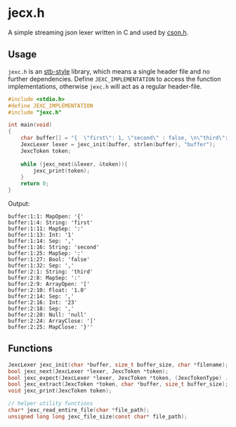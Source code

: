 # jecx.h

A simple streaming json lexer written in C and used by [cson.h](https://github.com/fietec/cson.h). 

## Usage
`jexc.h` is an [stb-style](https://github.com/nothings/stb/blob/master/docs/stb_howto.txt) library, which means a single header file and no further dependencies. Define `JEXC_IMPLEMENTATION` to access the function implementations, otherwise `jexc.h` will act as a regular header-file.
```c 
#include <stdio.h>
#define JEXC_IMPLEMENTATION
#include "jexc.h"

int main(void)
{
    char buffer[] = "{  \"first\": 1, \"second\" : false, \n\"third\":[1.0 , 23, null]}";
    JexcLexer lexer = jexc_init(buffer, strlen(buffer), "buffer");
    JexcToken token;
    
    while (jexc_next(&lexer, &token)){
        jexc_print(token);
    }
    return 0;
}
```
Output:
```console
buffer:1:1: MapOpen: '{'
buffer:1:4: String: 'first'
buffer:1:11: MapSep: ':'
buffer:1:13: Int: '1'
buffer:1:14: Sep: ','
buffer:1:16: String: 'second'
buffer:1:25: MapSep: ':'
buffer:1:27: Bool: 'false'
buffer:1:32: Sep: ','
buffer:2:1: String: 'third'
buffer:2:8: MapSep: ':'
buffer:2:9: ArrayOpen: '['
buffer:2:10: Float: '1.0'
buffer:2:14: Sep: ','
buffer:2:16: Int: '23'
buffer:2:18: Sep: ','
buffer:2:20: Null: 'null'
buffer:2:24: ArrayClose: ']'
buffer:2:25: MapClose: '}''
```

## Functions
```c 
JexcLexer jexc_init(char *buffer, size_t buffer_size, char *filename);
bool jexc_next(JexcLexer *lexer, JexcToken *token);
bool jexc_expect(JexcLexer *lexer, JexcToken *token, (JexcTokenType) ...); // macro
bool jexc_extract(JexcToken *token, char *buffer, size_t buffer_size);
void jexc_print(JexcToken token);

// helper utility functions
char* jexc_read_entire_file(char *file_path);
unsigned long long jexc_file_size(const char* file_path);
```